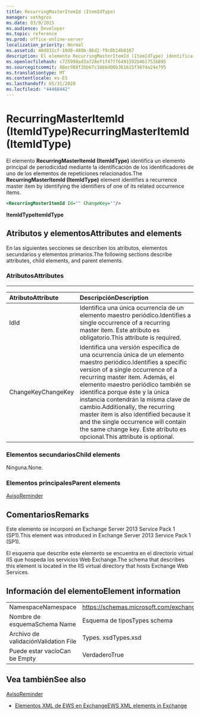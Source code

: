 ```yaml
---
title: RecurringMasterItemId (ItemIdType)
manager: sethgros
ms.date: 03/9/2015
ms.audience: Developer
ms.topic: reference
ms.prod: office-online-server
localization_priority: Normal
ms.assetid: 48d831cf-10d8-480b-86d2-f9c0b14b8167
description: El elemento RecurringMasterItemId (ItemIdType) identifica un elemento principal de periodicidad mediante la identificación de los identificadores de uno de los elementos de repeticiones relacionados.
ms.openlocfilehash: c725998ad3a728ef1f47ff6491592b461753b895
ms.sourcegitcommit: 88ec988f2bb67c1866d06b361615f3674a24e795
ms.translationtype: MT
ms.contentlocale: es-ES
ms.lasthandoff: 05/31/2020
ms.locfileid: "44468442"
---
```

# <a name="recurringmasteritemid-itemidtype"></a><span data-ttu-id="e5a6a-103">RecurringMasterItemId (ItemIdType)</span><span class="sxs-lookup"><span data-stu-id="e5a6a-103">RecurringMasterItemId (ItemIdType)</span></span>

<span data-ttu-id="e5a6a-104">El elemento **RecurringMasterItemId (ItemIdType)** identifica un elemento principal de periodicidad mediante la identificación de los identificadores de uno de los elementos de repeticiones relacionados.</span><span class="sxs-lookup"><span data-stu-id="e5a6a-104">The **RecurringMasterItemId (ItemIdType)** element identifies a recurrence master item by identifying the identifiers of one of its related occurrence items.</span></span> 
  
```XML
<RecurringMasterItemId Id="" ChangeKey=""/>
```

 <span data-ttu-id="e5a6a-105">**ItemIdType**</span><span class="sxs-lookup"><span data-stu-id="e5a6a-105">**ItemIdType**</span></span>
## <a name="attributes-and-elements"></a><span data-ttu-id="e5a6a-106">Atributos y elementos</span><span class="sxs-lookup"><span data-stu-id="e5a6a-106">Attributes and elements</span></span>

<span data-ttu-id="e5a6a-107">En las siguientes secciones se describen los atributos, elementos secundarios y elementos primarios.</span><span class="sxs-lookup"><span data-stu-id="e5a6a-107">The following sections describe attributes, child elements, and parent elements.</span></span>
  
### <a name="attributes"></a><span data-ttu-id="e5a6a-108">Atributos</span><span class="sxs-lookup"><span data-stu-id="e5a6a-108">Attributes</span></span>

****

|<span data-ttu-id="e5a6a-109">**Atributo**</span><span class="sxs-lookup"><span data-stu-id="e5a6a-109">**Attribute**</span></span>|<span data-ttu-id="e5a6a-110">**Descripción**</span><span class="sxs-lookup"><span data-stu-id="e5a6a-110">**Description**</span></span>|
|:-----|:-----|
|<span data-ttu-id="e5a6a-111">Id</span><span class="sxs-lookup"><span data-stu-id="e5a6a-111">Id</span></span>  <br/> |<span data-ttu-id="e5a6a-112">Identifica una única ocurrencia de un elemento maestro periódico.</span><span class="sxs-lookup"><span data-stu-id="e5a6a-112">Identifies a single occurrence of a recurring master item.</span></span> <span data-ttu-id="e5a6a-113">Este atributo es obligatorio.</span><span class="sxs-lookup"><span data-stu-id="e5a6a-113">This attribute is required.</span></span>  <br/> |
|<span data-ttu-id="e5a6a-114">ChangeKey</span><span class="sxs-lookup"><span data-stu-id="e5a6a-114">ChangeKey</span></span>  <br/> |<span data-ttu-id="e5a6a-115">Identifica una versión específica de una ocurrencia única de un elemento maestro periódico.</span><span class="sxs-lookup"><span data-stu-id="e5a6a-115">Identifies a specific version of a single occurrence of a recurring master item.</span></span> <span data-ttu-id="e5a6a-116">Además, el elemento maestro periódico también se identifica porque éste y la única instancia contendrán la misma clave de cambio.</span><span class="sxs-lookup"><span data-stu-id="e5a6a-116">Additionally, the recurring master item is also identified because it and the single occurrence will contain the same change key.</span></span> <span data-ttu-id="e5a6a-117">Este atributo es opcional.</span><span class="sxs-lookup"><span data-stu-id="e5a6a-117">This attribute is optional.</span></span>  <br/> |
   
### <a name="child-elements"></a><span data-ttu-id="e5a6a-118">Elementos secundarios</span><span class="sxs-lookup"><span data-stu-id="e5a6a-118">Child elements</span></span>

<span data-ttu-id="e5a6a-119">Ninguna.</span><span class="sxs-lookup"><span data-stu-id="e5a6a-119">None.</span></span>
  
### <a name="parent-elements"></a><span data-ttu-id="e5a6a-120">Elementos principales</span><span class="sxs-lookup"><span data-stu-id="e5a6a-120">Parent elements</span></span>

[<span data-ttu-id="e5a6a-121">Aviso</span><span class="sxs-lookup"><span data-stu-id="e5a6a-121">Reminder</span></span>](reminder.md)
  
## <a name="remarks"></a><span data-ttu-id="e5a6a-122">Comentarios</span><span class="sxs-lookup"><span data-stu-id="e5a6a-122">Remarks</span></span>

<span data-ttu-id="e5a6a-123">Este elemento se incorporó en Exchange Server 2013 Service Pack 1 (SP1).</span><span class="sxs-lookup"><span data-stu-id="e5a6a-123">This element was introduced in Exchange Server 2013 Service Pack 1 (SP1).</span></span>
  
<span data-ttu-id="e5a6a-124">El esquema que describe este elemento se encuentra en el directorio virtual IIS que hospeda los servicios Web Exchange.</span><span class="sxs-lookup"><span data-stu-id="e5a6a-124">The schema that describes this element is located in the IIS virtual directory that hosts Exchange Web Services.</span></span>
  
## <a name="element-information"></a><span data-ttu-id="e5a6a-125">Información del elemento</span><span class="sxs-lookup"><span data-stu-id="e5a6a-125">Element information</span></span>

|||
|:-----|:-----|
|<span data-ttu-id="e5a6a-126">Namespace</span><span class="sxs-lookup"><span data-stu-id="e5a6a-126">Namespace</span></span>  <br/> |https://schemas.microsoft.com/exchange/services/2006/types  <br/> |
|<span data-ttu-id="e5a6a-127">Nombre de esquema</span><span class="sxs-lookup"><span data-stu-id="e5a6a-127">Schema Name</span></span>  <br/> |<span data-ttu-id="e5a6a-128">Esquema de tipos</span><span class="sxs-lookup"><span data-stu-id="e5a6a-128">Types schema</span></span>  <br/> |
|<span data-ttu-id="e5a6a-129">Archivo de validación</span><span class="sxs-lookup"><span data-stu-id="e5a6a-129">Validation File</span></span>  <br/> |<span data-ttu-id="e5a6a-130">Types. xsd</span><span class="sxs-lookup"><span data-stu-id="e5a6a-130">Types.xsd</span></span>  <br/> |
|<span data-ttu-id="e5a6a-131">Puede estar vacío</span><span class="sxs-lookup"><span data-stu-id="e5a6a-131">Can be Empty</span></span>  <br/> |<span data-ttu-id="e5a6a-132">Verdadero</span><span class="sxs-lookup"><span data-stu-id="e5a6a-132">True</span></span>  <br/> |
   
## <a name="see-also"></a><span data-ttu-id="e5a6a-133">Vea también</span><span class="sxs-lookup"><span data-stu-id="e5a6a-133">See also</span></span>



[<span data-ttu-id="e5a6a-134">Aviso</span><span class="sxs-lookup"><span data-stu-id="e5a6a-134">Reminder</span></span>](reminder.md)


- [<span data-ttu-id="e5a6a-135">Elementos XML de EWS en Exchange</span><span class="sxs-lookup"><span data-stu-id="e5a6a-135">EWS XML elements in Exchange</span></span>](ews-xml-elements-in-exchange.md)

